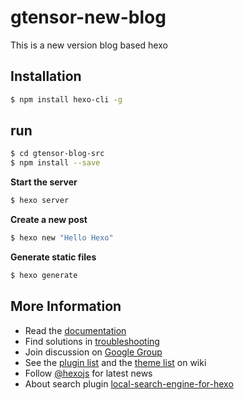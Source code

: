 # gtensor-new-blog
This is a new version blog based hexo

## Installation

``` bash
$ npm install hexo-cli -g
```

## run

``` bash
$ cd gtensor-blog-src
$ npm install --save

```

**Start the server**

``` bash
$ hexo server
```

**Create a new post**

``` bash
$ hexo new "Hello Hexo"
```

**Generate static files**

``` bash
$ hexo generate
```

## More Information

- Read the [documentation](https://hexo.io/)
- Find solutions in [troubleshooting](https://hexo.io/docs/troubleshooting.html)
- Join discussion on [Google Group](https://groups.google.com/group/hexo)
- See the [plugin list](https://hexo.io/plugins/) and the [theme list](https://hexo.io/themes/) on wiki
- Follow [@hexojs](https://twitter.com/hexojs) for latest news
- About search plugin [local-search-engine-for-hexo](http://hahack.com/codes/local-search-engine-for-hexo/)
